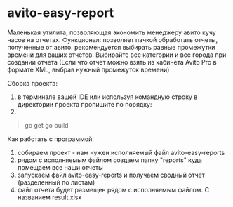 # avito-easy-report

Маленькая утилита, позволяющая экономить менеджеру авито кучу часов на отчетах.
Функционал:
позволяет пачкой обработать отчеты, полученные от авито.
рекомендуется выбирать равные промежутки времени для ваших отчетов. Выбирайте все категории и все города при создании отчета 
(Если что отчет можно взять из кабинета Avito Pro в формате XML, выбрав нужный промежуток времени)

Сборка проекта:
1. в терминале вашей IDE или используя командную строку в директории проекта пропишите по порядку:
2.  
 > go get
 > go build

Как работать с программой:
1. собираем проект - нам нужен исполняемый файл avito-easy-reports
2. рядом с исполняемым файлом создаем папку "reports" куда помещаем все наши отчеты
3. запускаем файл avito-easy-reports и получаем сводный отчет (разделенный по листам)
4. файл отчета будет размещен рядом с исполняемым файлом. С названием result.xlsx

